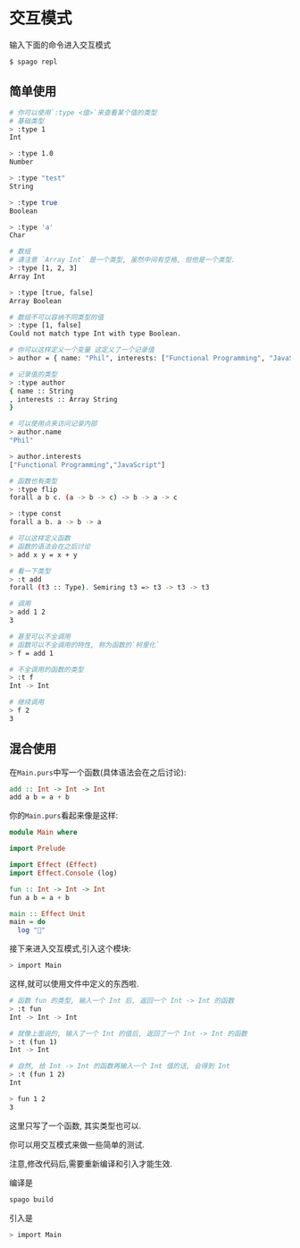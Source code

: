 # 交互模式

输入下面的命令进入交互模式

```shell
$ spago repl
```

## 简单使用

```bash
# 你可以使用`:type <值>`来查看某个值的类型
# 基础类型
> :type 1
Int

> :type 1.0
Number

> :type "test"
String

> :type true
Boolean

> :type 'a'
Char

# 数组
# 请注意 `Array Int` 是一个类型, 虽然中间有空格, 但他是一个类型.
> :type [1, 2, 3]
Array Int

> :type [true, false]
Array Boolean

# 数组不可以容纳不同类型的值
> :type [1, false]
Could not match type Int with type Boolean.

# 你可以这样定义一个变量 这定义了一个记录值
> author = { name: "Phil", interests: ["Functional Programming", "JavaScript"] }

# 记录值的类型
> :type author
{ name :: String
, interests :: Array String
}

# 可以使用点来访问记录内部
> author.name
"Phil"

> author.interests
["Functional Programming","JavaScript"]

# 函数也有类型
> :type flip
forall a b c. (a -> b -> c) -> b -> a -> c

> :type const
forall a b. a -> b -> a

# 可以这样定义函数
# 函数的语法会在之后讨论
> add x y = x + y

# 看一下类型
> :t add
forall (t3 :: Type). Semiring t3 => t3 -> t3 -> t3

# 调用
> add 1 2
3

# 甚至可以不全调用
# 函数可以不全调用的特性, 称为函数的`柯里化`
> f = add 1

# 不全调用的函数的类型
> :t f
Int -> Int

# 继续调用
> f 2
3
```

## 混合使用

在`Main.purs`中写一个函数(具体语法会在之后讨论):

```haskell
add :: Int -> Int -> Int
add a b = a + b
```

你的`Main.purs`看起来像是这样:

```haskell
module Main where

import Prelude

import Effect (Effect)
import Effect.Console (log)

fun :: Int -> Int -> Int
fun a b = a + b

main :: Effect Unit
main = do
  log "🍝"
```

接下来进入交互模式,引入这个模块:

```bash
> import Main
```

这样,就可以使用文件中定义的东西啦.

```bash
# 函数 fun 的类型, 输入一个 Int 后, 返回一个 Int -> Int 的函数
> :t fun     
Int -> Int -> Int

# 就像上面说的, 输入了一个 Int 的值后, 返回了一个 Int -> Int 的函数
> :t (fun 1)
Int -> Int

# 自然, 给 Int -> Int 的函数再输入一个 Int 值的话, 会得到 Int
> :t (fun 1 2)
Int

> fun 1 2
3
```

这里只写了一个函数, 其实类型也可以.

你可以用交互模式来做一些简单的测试.

注意,修改代码后,需要重新编译和引入才能生效.

编译是

```bash
spago build
```

引入是

```bash
> import Main
```

